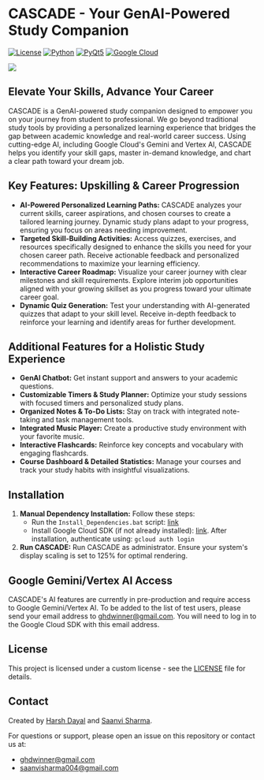 # CASCADE - Your GenAI-Powered Study Companion

[![License](https://img.shields.io/badge/License-Custom-blue.svg)](https://github.com/notConfusedjpeg/Cascade-A-GenAI-Powered-Study-Companion/blob/main/LICENSE.md)
[![Python](https://img.shields.io/badge/Python-3.x-blue.svg)](https://www.python.org/)
[![PyQt5](https://img.shields.io/badge/PyQt5-GUI-brightgreen.svg)](https://www.riverbankcomputing.com/software/pyqt/)
[![Google Cloud](https://img.shields.io/badge/Google%20Cloud-Gemini%20%7C%20Vertex%20AI-orange.svg)](https://cloud.google.com/)



![](https://github.com/notConfusedjpeg/Cascade-A-GenAI-Powered-Study-Companion/blob/main/assets/Frame-43(2).gif)


## Elevate Your Skills, Advance Your Career

CASCADE is a GenAI-powered study companion designed to empower you on your journey from student to professional. We go beyond traditional study tools by providing a personalized learning experience that bridges the gap between academic knowledge and real-world career success.  Using cutting-edge AI, including Google Cloud's Gemini and Vertex AI, CASCADE helps you identify your skill gaps, master in-demand knowledge, and chart a clear path toward your dream job.


## Key Features: Upskilling & Career Progression

* **AI-Powered Personalized Learning Paths:** CASCADE analyzes your current skills, career aspirations, and chosen courses to create a tailored learning journey.  Dynamic study plans adapt to your progress, ensuring you focus on areas needing improvement.
* **Targeted Skill-Building Activities:**  Access quizzes, exercises, and resources specifically designed to enhance the skills you need for your chosen career path.  Receive actionable feedback and personalized recommendations to maximize your learning efficiency.
* **Interactive Career Roadmap:** Visualize your career journey with clear milestones and skill requirements.  Explore interim job opportunities aligned with your growing skillset as you progress toward your ultimate career goal.
* **Dynamic Quiz Generation:**  Test your understanding with AI-generated quizzes that adapt to your skill level. Receive in-depth feedback to reinforce your learning and identify areas for further development.


## Additional Features for a Holistic Study Experience

* **GenAI Chatbot:** Get instant support and answers to your academic questions.
* **Customizable Timers & Study Planner:**  Optimize your study sessions with focused timers and personalized study plans.
* **Organized Notes & To-Do Lists:** Stay on track with integrated note-taking and task management tools.
* **Integrated Music Player:** Create a productive study environment with your favorite music.
* **Interactive Flashcards:** Reinforce key concepts and vocabulary with engaging flashcards.
* **Course Dashboard & Detailed Statistics:** Manage your courses and track your study habits with insightful visualizations.



## Installation

1. **Manual Dependency Installation:** Follow these steps:
    * Run the `Install_Dependencies.bat` script: [link](https://github.com/notConfusedjpeg/Cascade-A-GenAI-Powered-Study-Companion/blob/main/Install_Dependencies.bat)
    * Install Google Cloud SDK (if not already installed): [link](https://dl.google.com/dl/cloudsdk/channels/rapid/GoogleCloudSDKInstaller.exe). After installation, authenticate using: `gcloud auth login`
2. **Run CASCADE:** Run CASCADE as administrator. Ensure your system's display scaling is set to 125% for optimal rendering.

## Google Gemini/Vertex AI Access

CASCADE's AI features are currently in pre-production and require access to Google Gemini/Vertex AI. To be added to the list of test users, please send your email address to ghdwinner@gmail.com. You will need to log in to the Google Cloud SDK with this email address.

## License

This project is licensed under a custom license - see the [LICENSE](https://github.com/notConfusedjpeg/Cascade-A-GenAI-Powered-Study-Companion/blob/main/LICENSE.md) file for details.

## Contact

Created by [Harsh Dayal](https://github.com/Kaos699) and [Saanvi Sharma](https://github.com/notConfusedjpeg).

For questions or support, please open an issue on this repository or contact us at:

* ghdwinner@gmail.com
* saanvisharma004@gmail.com 
